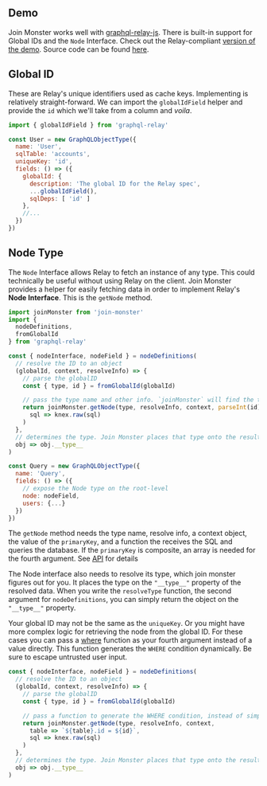 ## Demo

Join Monster works well with [graphql-relay-js](https://github.com/graphql/graphql-relay-js). There is built-in support for Global IDs and the `Node` Interface.
Check out the Relay-compliant [version of the demo](https://join-monster.herokuapp.com/graphql-relay?query=%7B%0A%20%20node(id%3A%20%22VXNlcjoy%22)%20%7B%0A%20%20%20%20...%20on%20User%20%7B%20id%2C%20fullName%20%7D%0A%20%20%7D%0A%20%20user(id%3A%202)%20%7B%0A%20%20%20%20id%0A%20%20%20%20fullName%0A%20%20%20%20posts(first%3A%202%2C%20after%3A%20%22eyJpZCI6NDh9%22)%20%7B%0A%20%20%20%20%20%20pageInfo%20%7B%0A%20%20%20%20%20%20%20%20hasNextPage%0A%20%20%20%20%20%20%20%20startCursor%0A%20%20%20%20%20%20%20%20endCursor%0A%20%20%20%20%20%20%7D%0A%20%20%20%20%20%20edges%20%7B%0A%20%20%20%20%20%20%20%20cursor%0A%20%20%20%20%20%20%20%20node%20%7B%0A%20%20%20%20%20%20%20%20%20%20id%0A%20%20%20%20%20%20%20%20%20%20body%0A%20%20%20%20%20%20%20%20%20%20comments%20(first%3A%203)%20%7B%0A%20%20%20%20%20%20%20%20%20%20%20%20pageInfo%20%7B%20hasNextPage%20%7D%0A%20%20%20%20%20%20%20%20%20%20%20%20edges%20%7B%0A%20%20%20%20%20%20%20%20%20%20%20%20%20%20node%20%7B%20id%2C%20body%20%7D%0A%20%20%20%20%20%20%20%20%20%20%20%20%7D%0A%20%20%20%20%20%20%20%20%20%20%7D%0A%20%20%20%20%20%20%20%20%7D%0A%20%20%20%20%20%20%7D%0A%20%20%20%20%7D%0A%20%20%7D%0A%7D%0A).
Source code can be found [here](https://github.com/stems/join-monster-demo/tree/master/schema-paginated).


## Global ID

These are Relay's unique identifiers used as cache keys.
Implementing is relatively straight-forward.
We can import the `globalIdField` helper and provide the `id` which we'll take from a column and *voila*.

```javascript
import { globalIdField } from 'graphql-relay'

const User = new GraphQLObjectType({
  name: 'User',
  sqlTable: 'accounts',
  uniqueKey: 'id',
  fields: () => ({
    globalId: {
      description: 'The global ID for the Relay spec',
      ...globalIdField(),
      sqlDeps: [ 'id' ]
    },
    //...
  })
})
```

## Node Type

The `Node` Interface allows Relay to fetch an instance of any type.
This could technically be useful without using Relay on the client.
Join Monster provides a helper for easily fetching data in order to implement Relay's **Node Interface**. This is the `getNode` method.

```javascript
import joinMonster from 'join-monster'
import {
  nodeDefinitions,
  fromGlobalId
} from 'graphql-relay'

const { nodeInterface, nodeField } = nodeDefinitions(
  // resolve the ID to an object
  (globalId, context, resolveInfo) => {
    // parse the globalID
    const { type, id } = fromGlobalId(globalId)

    // pass the type name and other info. `joinMonster` will find the type from the name and write the SQL
    return joinMonster.getNode(type, resolveInfo, context, parseInt(id),
      sql => knex.raw(sql)
    )
  },
  // determines the type. Join Monster places that type onto the result object on the "__type__" property
  obj => obj.__type__
)

const Query = new GraphQLObjectType({
  name: 'Query',
  fields: () => ({
    // expose the Node type on the root-level
    node: nodeField,
    users: {...}
  })
})
```

The `getNode` method needs the type name, resolve info, a context object, the value of the `primaryKey`, and a function the receives the SQL and queries the database. If the `primaryKey` is composite, an array is needed for the fourth argument. See [API](/API/#getNode) for details

The Node interface also needs to resolve its type, which join monster figures out for you. It places the type on the `"__type__"` property of the resolved data. When you write the `resolveType` function, the second argument for `nodeDefinitions`, you can simply return the object on the `"__type__"` property.

Your global ID may not be the same as the `uniqueKey`. Or you might have more complex logic for retrieving the node from the global ID. For these cases you can pass a [where](/API/#where) function as your fourth argument instead of a value directly. This function generates the `WHERE` condition dynamically. Be sure to escape untrusted user input.

```javascript
const { nodeInterface, nodeField } = nodeDefinitions(
  // resolve the ID to an object
  (globalId, context, resolveInfo) => {
    // parse the globalID
    const { type, id } = fromGlobalId(globalId)

    // pass a function to generate the WHERE condition, instead of simply passing a value
    return joinMonster.getNode(type, resolveInfo, context,
      table => `${table}.id = ${id}`,
      sql => knex.raw(sql)
    )
  },
  // determines the type. Join Monster places that type onto the result object on the "__type__" property
  obj => obj.__type__
)
```

